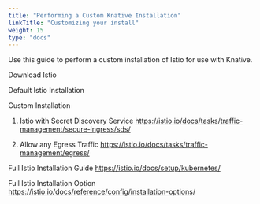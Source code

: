 ```yaml
---
title: "Performing a Custom Knative Installation"
linkTitle: "Customizing your install"
weight: 15
type: "docs"
---
```


Use this guide to perform a custom installation of Istio for use with Knative.

Download Istio


Default Istio Installation

Custom Installation

1. Istio with Secret Discovery Service
https://istio.io/docs/tasks/traffic-management/secure-ingress/sds/

1. Allow any Egress Traffic
https://istio.io/docs/tasks/traffic-management/egress/

Full Istio Installation Guide
https://istio.io/docs/setup/kubernetes/

Full Istio Installation Option
https://istio.io/docs/reference/config/installation-options/